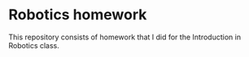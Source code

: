 # Robotics homework

This repository consists of homework that I did for the Introduction in Robotics class.
